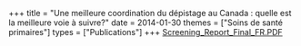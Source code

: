 +++
title = "Une meilleure coordination du dépistage au Canada : quelle est la meilleure voie à suivre?"
date = 2014-01-30
themes = ["Soins de santé primaires"]
types = ["Publications"]
+++
[Screening\_Report\_Final\_FR.PDF](/files/Screening_Report_Final_FR.PDF)

